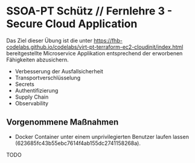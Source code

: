 # SSOA-PT Schütz // Fernlehre 3 - Secure Cloud Application

Das Ziel dieser Übung ist die unter https://fhb-codelabs.github.io/codelabs/virt-pt-terraform-ec2-cloudinit/index.html bereitgestellte Microservice Applikation entsprechend der erworbenen Fähigkeiten abzusichern.

- Verbesserung der Ausfallsicherheit
- Transportverschlüsselung
- Secrets
- Authentifizierung
- Supply Chain
- Observability

## Vorgenommene Maßnahmen

- Docker Container unter einem unprivilegierten Benutzer laufen lassen (623685fc43b55ebc7614f4ab155dc2741158268a).

TODO
